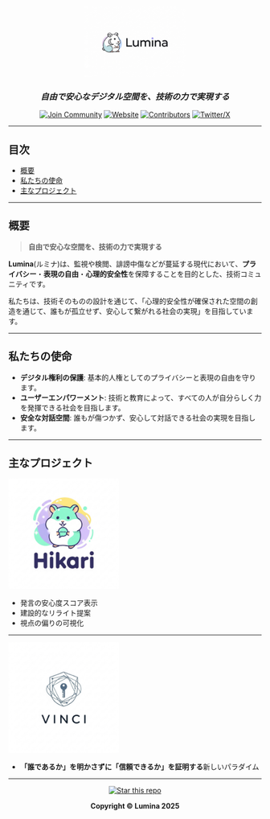 <div align="center">

<img src="resource/lumina.png" alt="Decorative image" class="hero-decorative-image" width="200">

### *自由で安心なデジタル空間を、技術の力で実現する*

[![Join Community](https://img.shields.io/badge/Join-Community-7289DA?style=for-the-badge&logo=discord&logoColor=white)](https://discord.gg/y9TURVfVyb)
[![Website](https://img.shields.io/badge/Website-4285F4?style=for-the-badge&logo=google-chrome&logoColor=white)](https://lumina-group.github.io/Lumina/)
[![Contributors](https://img.shields.io/badge/Contributors-Welcome-orange?style=for-the-badge)](CONTRIBUTING.md)
[![Twitter/X](https://img.shields.io/badge/Twitter-1DA1F2?style=for-the-badge&logo=twitter&logoColor=white)](https://x.com/w85235)

</div>

---

## 目次

- [概要](#概要)
- [私たちの使命](#私たちの使命)
- [主なプロジェクト](#主なプロジェクト)

---

##  概要

> **自由で安心な空間を、技術の力で実現する**

**Lumina**(ルミナ)は、監視や検閲、誹謗中傷などが蔓延する現代において、**プライバシー**・**表現の自由**・**心理的安全性**を保障することを目的とした、技術コミュニティです。

 私たちは、技術そのものの設計を通じて、「心理的安全性が確保された空間の創造を通じて、誰もが孤立せず、安心して繋がれる社会の実現」を目指しています。

---

## 私たちの使命

- **デジタル権利の保護**: 基本的人権としてのプライバシーと表現の自由を守ります。
- **ユーザーエンパワーメント**: 技術と教育によって、すべての人が自分らしく力を発揮できる社会を目指します。
- **安全な対話空間**: 誰もが傷つかず、安心して対話できる社会の実現を目指します。

---

## 主なプロジェクト

<img src="resource/Hikari.PNG" alt="Hikariロゴ" width="220" />

- 発言の安心度スコア表示
- 建設的なリライト提案
- 視点の偏りの可視化
---
<img src="resource/vinci.png" alt="Vinciロゴ" width="220" />

- **「誰であるか」を明かさずに「信頼できるか」を証明する**新しいパラダイム
---

<div align="center">

[![Star this repo](https://img.shields.io/github/stars/lumina-group/Lumina?style=social)](https://github.com/lumina-group/Lumina)

**Copyright © Lumina 2025**

</div>
